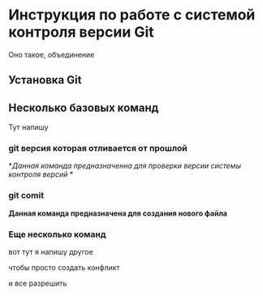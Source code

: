 # Инструкция по работе с системой контроля версии Git 

Оно такое, объединение

## Установка Git


## Несколько базовых команд

Тут напишу

### git версия которая отливается от прошлой 

**Данная команда предназначенна для проверки версии системы контроля версий*
*
### git comit

**Данная команда предназначена для создания нового файла**

### Еще несколько команд

вот тут я напишу другое

чтобы просто создать конфликт

и все разрешить